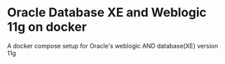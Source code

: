 
# Oracle Database XE and Weblogic 11g on docker

A docker compose setup for Oracle's weblogic AND database(XE) version 11g